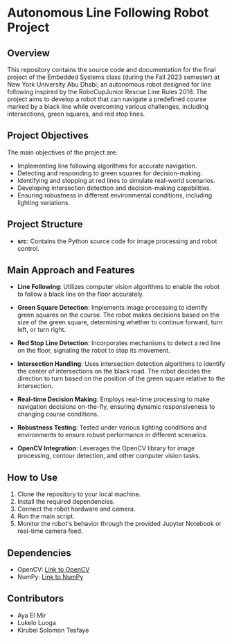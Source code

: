 # Autonomous Line Following Robot Project

## Overview
This repository contains the source code and documentation for the final project of the Embedded Systems class (during the Fall 2023 semester) at New York University Abu Dhabi; an autonomous robot designed for line following inspired by the RoboCupJunior Rescue Line Rules 2018. The project aims to develop a robot that can navigate a predefined course marked by a black line while overcoming various challenges, including intersections, green squares, and red stop lines.

## Project Objectives
The main objectives of the project are:
- Implementing line following algorithms for accurate navigation.
- Detecting and responding to green squares for decision-making.
- Identifying and stopping at red lines to simulate real-world scenarios.
- Developing intersection detection and decision-making capabilities.
- Ensuring robustness in different environmental conditions, including lighting variations.

## Project Structure
- **src**: Contains the Python source code for image processing and robot control.


## Main Approach and Features

- **Line Following**: Utilizes computer vision algorithms to enable the robot to follow a black line on the floor accurately.

- **Green Square Detection**: Implements image processing to identify green squares on the course. The robot makes decisions based on the size of the green square, determining whether to continue forward, turn left, or turn right.

- **Red Stop Line Detection**: Incorporates mechanisms to detect a red line on the floor, signaling the robot to stop its movement.

- **Intersection Handling**: Uses intersection detection algorithms to identify the center of intersections on the black road. The robot decides the direction to turn based on the position of the green square relative to the intersection.

- **Real-time Decision Making**: Employs real-time processing to make navigation decisions on-the-fly, ensuring dynamic responsiveness to changing course conditions.

- **Robustness Testing**: Tested under various lighting conditions and environments to ensure robust performance in different scenarios.

- **OpenCV Integration**: Leverages the OpenCV library for image processing, contour detection, and other computer vision tasks.


## How to Use
1. Clone the repository to your local machine.
2. Install the required dependencies. 
3. Connect the robot hardware and camera.
4. Run the main script. 
5. Monitor the robot's behavior through the provided Jupyter Notebook or real-time camera feed.

## Dependencies
- OpenCV: [Link to OpenCV](https://opencv.org/)
- NumPy: [Link to NumPy](https://numpy.org/)

## Contributors
- Aya El Mir
- Lukelo Luoga
- Kirubel Solomon Tesfaye
